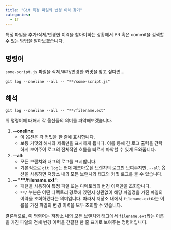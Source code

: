 ```yaml
---
title: "Git 특정 파일의 변경 이력 찾기"
categories:
  - IT
---
```


특정 파일을 추가/삭제/변경한 이력을 찾아야하는 상황에서 PR 혹은 commit을 검색할 수 있는 방법을 알아보겠습니다.

## 명령어

`some-script.js` 파일을 삭제/추가/변경한 커밋을 찾고 싶다면...

```shell
git log --oneline --all -- "**/some-script.js"
```

## 해석

```shell
git log --oneline --all -- "**/filename.ext"
```

위 명령어에 대해서 각 옵션들의 의미를 파악해보겠습니다.

1. **--oneline**:
    - 이 옵션은 각 커밋을 한 줄에 표시합니다.
    - 보통 커밋의 해시와 제목만을 표시하게 됩니다. 이를 통해 긴 로그 출력을 간략하게 보여주어 로그의 전체적인 흐름을 빠르게 파악할 수 있게 도와줍니다.
2. **--all**:
    - 모든 브랜치와 태그의 로그를 표시합니다.
    - 기본적으로 `git log`는 현재 체크아웃된 브랜치의 로그만 보여주지만, `--all` 옵션을 사용하면 저장소 내의 모든 브랜치와 태그의 커밋 로그를 볼 수 있습니다.
3. **-- "\*\*/filename.ext"**:
    - 패턴을 사용하여 특정 파일 또는 디렉토리의 변경 이력만을 조회합니다.
    - `**/` 부분은 어떤 디렉토리 경로에 있던지 상관없이 해당 파일명을 가진 파일의 이력을 조회하겠다는 의미입니다. 따라서 저장소 내에서 `filename.ext`라는 이름을 가진 파일의 변경 이력을 모두 조회할 수 있습니다.

결론적으로, 이 명령어는 저장소 내의 모든 브랜치와 태그에서 `filename.ext`라는 이름을 가진 파일의 전체 변경 이력을 간결한 한 줄 표기로 보여주는 명령어입니다.

